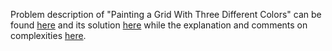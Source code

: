 Problem description of "Painting a Grid With Three Different Colors" can be found [here](https://leetcode.com/problems/painting-a-grid-with-three-different-colors/description/) and its solution [here](https://github.com/aurimas13/Solutions-To-Problems/blob/main/LeetCode/Python%20Solutions/Painting%20a%20Grid%20With%20Three%20Different%20Colors/painting.py) while the explanation and comments on complexities [here](https://leetcode.com/problems/painting-a-grid-with-three-different-colors/solutions/3299261/python-solution/).
